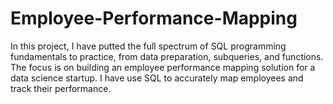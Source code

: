 # Employee-Performance-Mapping
In this project, I have putted the full spectrum of SQL programming 
fundamentals to practice, from data preparation, subqueries, and functions. The 
focus is on building an employee performance mapping solution for a data science 
startup. I have use SQL to accurately map employees and track their 
performance. 
